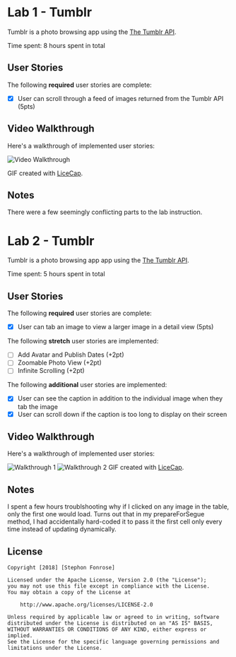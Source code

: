 # Lab 1 - Tumblr

Tumblr is a photo browsing app using the [The Tumblr API](https://www.tumblr.com/docs/en/api/v2#posts).

Time spent: 8 hours spent in total

## User Stories

The following **required** user stories are complete:

- [x] User can scroll through a feed of images returned from the Tumblr API (5pts)

## Video Walkthrough

Here's a walkthrough of implemented user stories:

![Video Walkthrough](https://i.imgur.com/hFmeRzt.gif)

GIF created with [LiceCap](http://www.cockos.com/licecap/).

## Notes

There were a few seemingly conflicting parts to the lab instruction.


# Lab 2 - Tumblr

Tumblr is a photo browsing app app using the [The Tumblr API](https://www.tumblr.com/docs/en/api/v2#posts).

Time spent: 5 hours spent in total

## User Stories

The following **required** user stories are complete:

- [x] User can tab an image to view a larger image in a detail view (5pts)

The following **stretch** user stories are implemented:

- [ ] Add Avatar and Publish Dates (+2pt)
- [ ] Zoomable Photo View (+2pt)
- [ ] Infinite Scrolling (+2pt)

The following **additional** user stories are implemented:

- [x] User can see the caption in addition to the individual image when they tab the image
- [x] User can scroll down if the caption is too long to display on their screen

## Video Walkthrough

Here's a walkthrough of implemented user stories:

![Walkthrough 1](https://i.imgur.com/neVwSvH.gif)
![Walkthrough 2](https://i.imgur.com/zSvfdhd.gif)
GIF created with [LiceCap](http://www.cockos.com/licecap/).

## Notes

I spent a few hours troublshooting why if I clicked on any image in the table, only the first one would load. Turns out that in my prepareForSegue method, I had accidentally hard-coded it to pass it the first cell only every time instead of updating dynamically.


## License

    Copyright [2018] [Stephon Fonrose]

    Licensed under the Apache License, Version 2.0 (the "License");
    you may not use this file except in compliance with the License.
    You may obtain a copy of the License at

        http://www.apache.org/licenses/LICENSE-2.0

    Unless required by applicable law or agreed to in writing, software
    distributed under the License is distributed on an "AS IS" BASIS,
    WITHOUT WARRANTIES OR CONDITIONS OF ANY KIND, either express or implied.
    See the License for the specific language governing permissions and
    limitations under the License.
